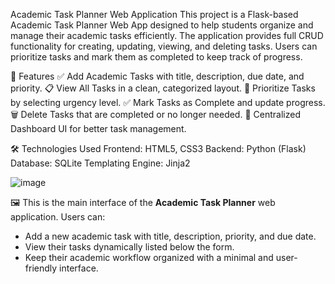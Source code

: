 Academic Task Planner Web Application
This project is a Flask-based Academic Task Planner Web App designed to help students organize and manage their academic tasks efficiently. The application provides full CRUD functionality for creating, updating, viewing, and deleting tasks. Users can prioritize tasks and mark them as completed to keep track of progress.

🚀 Features
✅ Add Academic Tasks with title, description, due date, and priority.
📋 View All Tasks in a clean, categorized layout.
🔼 Prioritize Tasks by selecting urgency level.
✅ Mark Tasks as Complete and update progress.
🗑️ Delete Tasks that are completed or no longer needed.
🎯 Centralized Dashboard UI for better task management.

🛠️ Technologies Used
Frontend: HTML5, CSS3
Backend: Python (Flask)
Database: SQLite
Templating Engine: Jinja2

![image](https://github.com/user-attachments/assets/a4edba45-9796-49c1-8c4f-be1aaec30552)


🖼️ This is the main interface of the **Academic Task Planner** web application. Users can:
- Add a new academic task with title, description, priority, and due date.
- View their tasks dynamically listed below the form.
- Keep their academic workflow organized with a minimal and user-friendly interface.
